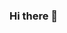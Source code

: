 ### Hi there 👋

<!--
**ComedyStudios/ComedyStudios** is a ✨ _special_ ✨ repository because its `README.md` (this file) appears on your GitHub profile.

Here are some ideas to get you started:

[![My GitHub stats](https://github-readme-stats.vercel.app/api?username=ComedyStudios)](https://github.com/anuraghazra/github-readme-stats)
